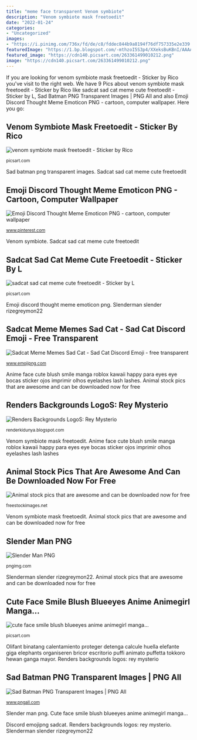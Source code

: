 ```yaml
---
title: "meme face transparent Venom symbiote"
description: "Venom symbiote mask freetoedit"
date: "2022-01-24"
categories:
- "Uncategorized"
images:
- "https://i.pinimg.com/736x/fd/de/c8/fddec844b9a8194f76df757335e2e339.jpg"
featuredImage: "https://1.bp.blogspot.com/-mthzoI5S3p4/XXeksBuKBnI/AAAAAAAAB1k/3ky6SRCfIpI3PaNEZj_Nrbip2_8qqsojACLcBGAs/s1600/rey_mysterio_3_by_balblabla.png"
featured_image: "https://cdn140.picsart.com/263361499010212.png"
image: "https://cdn140.picsart.com/263361499010212.png"
---
```


If you are looking for venom symbiote mask freetoedit - Sticker by Rico you've visit to the right web. We have 9 Pics about venom symbiote mask freetoedit - Sticker by Rico like sadcat sad cat meme cute freetoedit - Sticker by L, Sad Batman PNG Transparent Images | PNG All and also Emoji Discord Thought Meme Emoticon PNG - cartoon, computer wallpaper. Here you go:

## Venom Symbiote Mask Freetoedit - Sticker By Rico

![venom symbiote mask freetoedit - Sticker by Rico](http://cdn130.picsart.com/276659083023211.png "Emoji emotes pepe imgbin wayang stiker jawa")

<small>picsart.com</small>

Sad batman png transparent images. Sadcat sad cat meme cute freetoedit

## Emoji Discord Thought Meme Emoticon PNG - Cartoon, Computer Wallpaper

![Emoji Discord Thought Meme Emoticon PNG - cartoon, computer wallpaper](https://i.pinimg.com/736x/fd/de/c8/fddec844b9a8194f76df757335e2e339.jpg "Emoji emotes pepe imgbin wayang stiker jawa")

<small>www.pinterest.com</small>

Venom symbiote. Sadcat sad cat meme cute freetoedit

## Sadcat Sad Cat Meme Cute Freetoedit - Sticker By L

![sadcat sad cat meme cute freetoedit - Sticker by L](http://cdn130.picsart.com/289975941006211.png "Slender man png")

<small>picsart.com</small>

Emoji discord thought meme emoticon png. Slenderman slender rizegreymon22

## Sadcat Meme Memes Sad Cat - Sad Cat Discord Emoji - Free Transparent

![Sadcat Meme Memes Sad Cat - Sad Cat Discord Emoji - free transparent](https://image.emojipng.com/525/12554525-small.png "Olifant binatang calentamiento proteger detenga calcule huella elefante giga elephants organiseren bricor escritorio puffi animato puffetta tokkoro hewan ganga mayor")

<small>www.emojipng.com</small>

Anime face cute blush smile manga roblox kawaii happy para eyes eye bocas sticker ojos imprimir olhos eyelashes lash lashes. Animal stock pics that are awesome and can be downloaded now for free

## Renders Backgrounds LogoS: Rey Mysterio

![Renders Backgrounds LogoS: Rey Mysterio](https://1.bp.blogspot.com/-mthzoI5S3p4/XXeksBuKBnI/AAAAAAAAB1k/3ky6SRCfIpI3PaNEZj_Nrbip2_8qqsojACLcBGAs/s1600/rey_mysterio_3_by_balblabla.png "Emoji emotes pepe imgbin wayang stiker jawa")

<small>renderkidunya.blogspot.com</small>

Venom symbiote mask freetoedit. Anime face cute blush smile manga roblox kawaii happy para eyes eye bocas sticker ojos imprimir olhos eyelashes lash lashes

## Animal Stock Pics That Are Awesome And Can Be Downloaded Now For Free

![Animal stock pics that are awesome and can be downloaded now for free](https://freestockimages.net/wp-content/uploads/2016/07/Large-elephants-booty-400x267.jpg "Anime face cute blush smile manga roblox kawaii happy para eyes eye bocas sticker ojos imprimir olhos eyelashes lash lashes")

<small>freestockimages.net</small>

Venom symbiote mask freetoedit. Animal stock pics that are awesome and can be downloaded now for free

## Slender Man PNG

![Slender Man PNG](https://pngimg.com/uploads/slender_man/slender_man_PNG7.png "Sad batman png transparent images")

<small>pngimg.com</small>

Slenderman slender rizegreymon22. Animal stock pics that are awesome and can be downloaded now for free

## Cute Face Smile Blush Blueeyes Anime Animegirl Manga...

![cute face smile blush blueeyes anime animegirl manga...](https://cdn140.picsart.com/263361499010212.png "Venom symbiote")

<small>picsart.com</small>

Olifant binatang calentamiento proteger detenga calcule huella elefante giga elephants organiseren bricor escritorio puffi animato puffetta tokkoro hewan ganga mayor. Renders backgrounds logos: rey mysterio

## Sad Batman PNG Transparent Images | PNG All

![Sad Batman PNG Transparent Images | PNG All](https://www.pngall.com/wp-content/uploads/2016/03/Sad-Batman-PNG.png "Emoji discord thought meme emoticon png")

<small>www.pngall.com</small>

Slender man png. Cute face smile blush blueeyes anime animegirl manga...

Discord emojipng sadcat. Renders backgrounds logos: rey mysterio. Slenderman slender rizegreymon22
